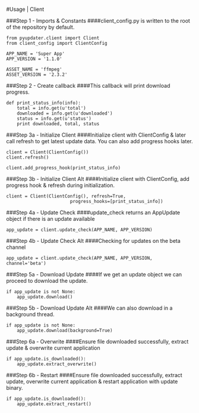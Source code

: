 #Usage | Client

###Step 1 - Imports & Constants
####client_config.py is written to the root of the repository by default.
```
from pyupdater.client import Client
from client_config import ClientConfig

APP_NAME = 'Super App'
APP_VERSION = '1.1.0'

ASSET_NAME = 'ffmpeg'
ASSET_VERSION = '2.3.2'
```

###Step 2 - Create callback
####This callback will print download progress.
```
def print_status_info(info):
    total = info.get(u'total')
    downloaded = info.get(u'downloaded')
    status = info.get(u'status')
    print downloaded, total, status
```

###Step 3a - Initialize Client
####Initialize client with ClientConfig & later call refresh to get latest update data. You can also add progress hooks later.
```
client = Client(ClientConfig())
client.refresh()

client.add_progress_hook(print_status_info)
```

###Step 3b - Initialize Client Alt
####Initialize client with ClientConfig, add progress hook & refresh during initialization.
```
client = Client(ClientConfig(), refresh=True,
                        progress_hooks=[print_status_info])
```

###Step 4a - Update Check
####update_check returns an AppUpdate object if there is an update available
```
app_update = client.update_check(APP_NAME, APP_VERSION)
```

###Step 4b - Update Check Alt
####Checking for updates on the beta channel
```
app_update = client.update_check(APP_NAME, APP_VERSION, channel='beta')
```

###Step 5a - Download Update
####If we get an update object we can proceed to download the update.
```
if app_update is not None:
    app_update.download()
```

###Step 5b - Download Update Alt
####We can also download in a background thread.
```
if app_update is not None:
    app_update.download(background=True)
```

###Step 6a - Overwrite
####Ensure file downloaded successfully, extract update & overwrite current application

```
if app_update.is_downloaded():
    app_update.extract_overwrite()
```

###Step 6b - Restart
####Ensure file downloaded successfully, extract update, overwrite current application & restart application with update binary.

```
if app_update.is_downloaded():
    app_update.extract_restart()
```
